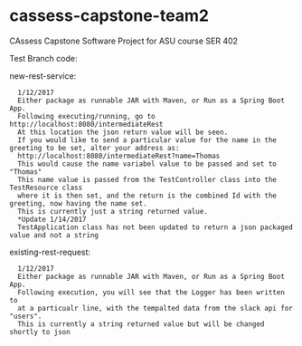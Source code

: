 # cassess-capstone-team2
CAssess Capstone Software Project for ASU course SER 402

Test Branch code:
  
  new-rest-service:
    
      1/12/2017
      Either package as runnable JAR with Maven, or Run as a Spring Boot App.
      Following executing/running, go to http://localhost:8080/intermediateRest
      At this location the json return value will be seen.
      If you would like to send a particular value for the name in the greeting to be set, alter your address as:
      http://localhost:8080/intermediateRest?name=Thomas
      This would cause the name variabel value to be passed and set to "Thomas"
      This name value is passed from the TestController class into the TestResource class
      where it is then set, and the return is the combined Id with the greeting, now having the name set.
      This is currently just a string returned value.
      *Update 1/14/2017
      TestApplication class has not been updated to return a json packaged value and not a string
      
 existing-rest-request:
      
      1/12/2017
      Either package as runnable JAR with Maven, or Run as a Spring Boot App.
      Following execution, you will see that the Logger has been written to 
      at a particualr line, with the tempalted data from the slack api for "users".
      This is currently a string returned value but will be changed shortly to json
